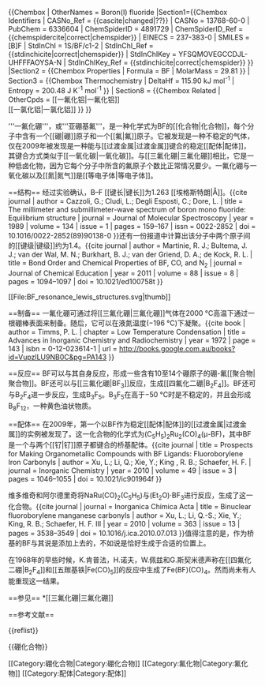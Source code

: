{{Chembox
| OtherNames = Boron(I) fluoride 
|Section1={{Chembox Identifiers
|  CASNo_Ref = {{cascite|changed|??}}
| CASNo = 13768-60-0
| PubChem = 6336604
| ChemSpiderID = 4891729
| ChemSpiderID_Ref = {{chemspidercite|correct|chemspider}}
| EINECS = 237-383-0
| SMILES = [B]F
| StdInChI = 1S/BF/c1-2
| StdInChI_Ref = {{stdinchicite|correct|chemspider}}
| StdInChIKey = YFSQMOVEGCCDJL-UHFFFAOYSA-N
| StdInChIKey_Ref = {{stdinchicite|correct|chemspider}}
}}
|Section2 = {{Chembox Properties
|  Formula = BF 
|  MolarMass = 29.81
}}
| Section3 = {{Chembox Thermochemistry
|  DeltaHf = 115.90 kJ mol<sup>-1</sup>
|  Entropy = 200.48 J K<sup>-1</sup> mol<sup>-1</sup>
}}
| Section8 = {{Chembox Related
| OtherCpds = [[一氟化铝|一氟化铝]] <br/> [[一氯化铝|一氯化铝]] 
}}
}}

'''一氟化硼'''，或'''亚硼基氟'''，是一种化学式为BF的[[化合物|化合物]]，每个分子中含有一个[[硼|硼]]原子和一个[[氟|氟]]原子。它被发现是一种不稳定的气体，仅在2009年被发现是一种能与[[过渡金属|过渡金属]]键合的稳定[[配体|配体]]，其键合方式类似于[[一氧化碳|一氧化碳]]。与[[三氟化硼|三氟化硼]]相比，它是一种低卤化物，因为它每个分子中所含的氟原子个数比正常情况要少。一氟化硼与一氧化碳以及[[氮|氮气]]是[[等电子体|等电子体]]。

==结构==
经过实验确认，B–F [[键长|键长]]为1.263 [[埃格斯特朗|Å]]。<ref>{{cite journal | author = Cazzoli, G.; Cludi, L.; Degli Esposti, C.; Dore, L. | title = The millimeter and submillimeter-wave spectrum of boron mono fluoride: Equilibrium structure | journal = Journal of Molecular Spectroscopy | year = 1989 | volume = 134 | issue = 1 | pages = 159–167 | issn = 0022-2852 | doi =  10.1016/0022-2852(89)90138-0 }}</ref>还有一份报道中计算出该分子中两个原子间的[[键级|键级]]约为1.4。<ref>{{cite journal | author = Martinie, R. J.; Bultema, J. J.; van der Wal, M. N.; Burkhart, B. J.; van der Griend, D. A.; de Kock, R. L. | title = Bond Order and Chemical Properties of BF, CO, and N<sub>2</sub> | journal = Journal of Chemical Education | year = 2011 | volume = 88 | issue = 8 | pages = 1094–1097 | doi = 10.1021/ed100758t }}</ref>

[[File:BF_resonance_lewis_structures.svg|thumb]]

==制备==
一氟化硼可通过将[[三氟化硼|三氟化硼]]气体在2000 °C高温下通过一根硼棒表面来制备。随后，它可以在液氮温度(−196 °C)下凝聚。<ref name=AICR>{{cite book | author = Timms, P. L. | chapter = Low Temperature Condensation | title = Advances in Inorganic Chemistry and Radiochemistry | year = 1972 | page = 143 | isbn = 0-12-023614-1 | url = http://books.google.com.au/books?id=VupzlLU9NB0C&pg=PA143 }}</ref>

==反应==
BF可以与其自身反应，形成一些含有10至14个硼原子的硼-氟[[聚合物|聚合物]]。BF还可以与[[三氟化硼|BF<sub>3</sub>]]反应，生成[[四氟化二硼|B<sub>2</sub>F<sub>4</sub>]]。BF还可与B<sub>2</sub>F<sub>4</sub>进一步反应，生成B<sub>3</sub>F<sub>5</sub>。B<sub>3</sub>F<sub>5</sub>在高于−50 °C时是不稳定的，并且会形成B<sub>8</sub>F<sub>12</sub>，一种黄色油状物质。<ref name=AICR/>

==配体==
在2009年，第一个以BF作为稳定[[配体|配体]]的[[过渡金属|过渡金属]]的实例被发现了。这一化合物的化学式为(C<sub>5</sub>H<sub>5</sub>)<sub>2</sub>Ru<sub>2</sub>(CO)<sub>4</sub>(μ-BF)，其中BF是一个与两个[[钌|钌]]原子都键合的桥基配体。<ref>{{cite journal | title = Prospects for Making Organometallic Compounds with BF Ligands: Fluoroborylene Iron Carbonyls | author = Xu, L.; Li, Q.; Xie, Y.; King , R. B.; Schaefer, H. F. | journal = Inorganic Chemistry | year = 2010 | volume = 49 | issue = 3 | pages = 1046–1055 | doi = 10.1021/ic901964f }}</ref>

维多维奇和阿尔德里奇将NaRu(CO)<sub>2</sub>(C<sub>5</sub>H<sub>5</sub>)与(Et<sub>2</sub>O)·BF<sub>3</sub>进行反应，生成了这一化合物。<ref name=bfmc>{{cite journal | journal = Inorganica Chimica Acta | title = Binuclear fluoroborylene manganese carbonyls | author = Xu, L.; Li, Q.-S.; Xie, Y.; King, R. B.; Schaefer, H. F. III | year = 2010 | volume = 363 | issue = 13 | pages = 3538–3549 | doi = 10.1016/j.ica.2010.07.013 }}</ref>值得注意的是，作为桥基的BF与其说是添加上去的，不如说是恰好生成于合适的位置上。

在1968年的早些时候，K.肯普法，H.诺夫，W.佩兹和G.斯契米德声称在[[四氟化二硼|B<sub>2</sub>F<sub>4</sub>]]和[[五羰基铁|Fe(CO)<sub>5</sub>]]的反应中生成了Fe(BF)(CO)<sub>4</sub>。然而尚未有人能重现这一结果。<ref name=bfmc/>

==参见==
*[[三氟化硼|三氟化硼]]

==参考文献==

{{reflist}}

{{硼化合物}}

[[Category:硼化合物|Category:硼化合物]]
[[Category:氟化物|Category:氟化物]]
[[Category:配体|Category:配体]]